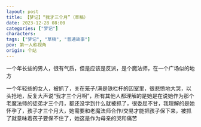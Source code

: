 ```yaml
---
layout: post
title: 【梦记】“我才三个月”（草稿）
date: 2023-12-28 08:00
categories: ["梦记"]
characters: 
tags: ["梦记", "草稿", "普通故事"]
pov: 第一人称视角
origin: 个站
---
```


一个年长些的男人，很有气质，但是应该是反派，是个魔法师，在一个广场似的地方

一个年轻些的女人，被抓了，关在笼子/满是铁栏杆的囚室里，很悲愤地大哭，以头抢地，反复大声说“我才三个月啊”，所有其他人都理解的是她是在说她作为那个老魔法师的徒弟才三个月，都还没学到什么就被抓了，很委屈不甘，我理解的是她怀孕了，孩子才三个月大，她需要和老魔法师合作/交易才能把孩子保下来，被抓了就意味着孩子要保不住了，她这是作为母亲的哭和痛苦
